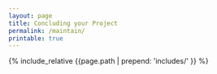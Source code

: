 ```yaml
---
layout: page
title: Concluding your Project
permalink: /maintain/
printable: true
---
```

{% include_relative {{page.path | prepend: 'includes/' }} %}
